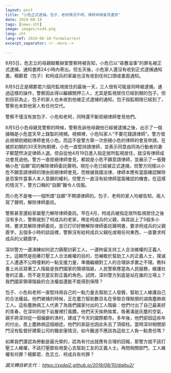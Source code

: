 ```yaml
---
layout: post
title: "小危正式逮捕，包子、老柯情況不明，律師申請會見遭拒"
date: 2019-08-10
tags: [news-zht]
image: images/xsd4.png
lang: zht
lang-ref: 2019-08-10-formalarrest
excerpt_separator: <!--more-->

---
```


8月5日，危志立的母親聯繫辦案警察時被告知，小危已以“尋釁滋事”的罪名被正式逮捕，通知書將24小時內寄出。但五天後，小危家人還沒有收到正式逮捕通知書。楊鄭君（包子）和柯成兵的家屬也沒有收到任何口頭或書面通知。

8月5日正是楊鄭君六個月監視居住的最後一天，三人很有可能是同時被逮捕，通過這樣的操作，警察因此得以繼續關押三人，尤其是監視居住已經到期的包子。但到目前為止，包子的家人也未收到他被正式逮捕的通知。包子指監期限已經到了，警察也未對他家人有任何交代。

警察不僅沒有放包子、小危和老柯，同時還不斷拒絕律師會見他們。

8月5日小危母親見警察的時候，警察告訴他母親他已經被逮捕之後，出示了一個據稱是小危當天早上錄製的視頻。視頻裡，小危叫家人“不要花錢請律師”。警方借此視頻拒絕給律師會見小危。而這不是警方第一次拒絕小危的律師的會見申請。在被抓初期的30天刑拘期裡，小危一直堅持請律師，並表示同意由同為行動者的妻子鄭楚然決定律師人選。但自從他4月19日進入指定居所監視居住，就沒有律師成功會見過他。警方一直拒絕律師會見，都說是小危不願意請律師，並展示了一張聲稱小危“自願”寫的解除律師委託聲明。現在小危已經被正式逮捕，但警方同樣以小危不願意請律師的理由拒絕律師會見。而根據我國法律，律師本應有當面確認解除是否案件當事人本人意願的權利，但警方一直沒有給律師當面確認的機會。在這樣的情況下，警方口稱的“自願”難令人信服。

而小危不是唯一一個所謂“自願”不聘請律師的。包子、老柯的家人均被告知，兩人寫了聲明，解除律師委託。

警察甚至還給家屬壓力解除律師委託。早在4月，柯成兵被指定居所監視居住之後沒有多久，警察就到了柯成兵的老家，帶走柯成兵的父親，與其談上了5個多小時，要求其解除律師委託，並已打印好瞭解除律師委託聲明書，要求柯成兵的父親簽字。五個多小時的談話裡，警察沒有給柯成兵父親吃或喝任何東西，一直要求柯成兵的父親簽字。

深圳警方一邊演練如何武力鎮壓討薪工人，一邊拘留支持工人合法維權的正義人士。這顯然是抱著打壓工人合法維權的目的，恐嚇敢於幫助工人的正義人士，撲滅工人遭遇不公時僅剩的一點支援力量，準備繼續對工人的合理訴求置之不理。教科書上尚且寫著工人階級是我們國家的領導階級，人民警察應當為人民服務，維護社會的正義，而不是充當反對正義的角色。試問，深圳警方到底是站在誰的立場上？我們國家領導階級的合法權益還能不能得到保障？

包子、小危和老柯一直堅持用自己的一點力量去幫助工人發聲，幫助工人維護自己的合法權益。他們被捕的時候，正在盡力幫助數百名在爭取合理賠償的湖南塵肺病工人。這些塵肺病工人代表了為我們國家付出的工人階級：他們付出了自己最美好的青春，在深圳的地下岩層裡打風鑽。他們天天挨熱挨累，吸著滿是灰塵的空氣，親手將深圳從一個偏僻的漁村，建成了今天的國際都市。多年後，他們卻因這些年的付出，患上塵肺病這個絕症。他們的家庭也因此失去了頂樑柱。當時深圳相關部門沒有監督好建築公司的職安康情況，如今難道不應該為這些工人負一點責任嗎？

如果我們還認為勞動是最光榮的，認為有付出就應有合理的回報，那警方就不該打壓工人維權，不該打壓那些用愛心去幫助工友的正義人士。再問相關部門，工人維權有何罪？楊鄭君、危志立、柯成兵有何罪？

<em>圖文轉自新生代： <https://xsdai2.github.io/2019/08/10/daibu2/></em>
